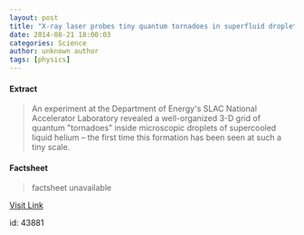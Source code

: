 ```yaml
---
layout: post
title: "X-ray laser probes tiny quantum tornadoes in superfluid droplets"
date: 2014-08-21 18:00:03
categories: Science
author: unknown author
tags: [physics]
---
```



#### Extract
>An experiment at the Department of Energy's SLAC National Accelerator Laboratory revealed a well-organized 3-D grid of quantum "tornadoes" inside microscopic droplets of supercooled liquid helium – the first time this formation has been seen at such a tiny scale.

#### Factsheet
>factsheet unavailable

[Visit Link](http://phys.org/news327843860.html)

id:   43881
